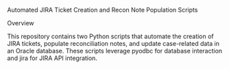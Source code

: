 
Automated JIRA Ticket Creation and Recon Note Population Scripts

Overview

This repository contains two Python scripts that automate the creation of JIRA tickets, populate reconciliation notes, and update case-related data in an Oracle database. These scripts leverage pyodbc for database interaction and jira for JIRA API integration.

